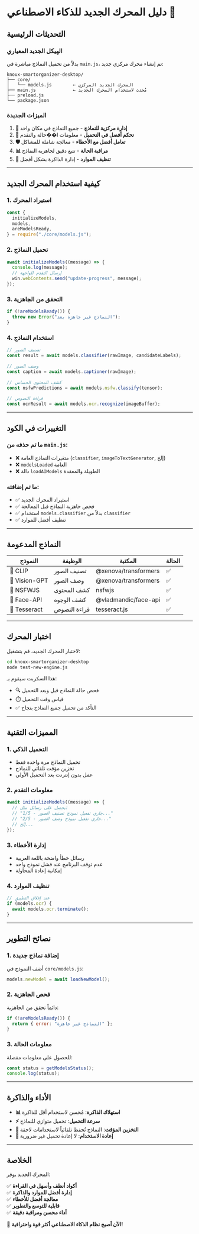 # دليل المحرك الجديد للذكاء الاصطناعي 🤖

## التحديثات الرئيسية

### الهيكل الجديد المعياري

بدلاً من تحميل النماذج مباشرة في `main.js`، تم إنشاء محرك مركزي جديد:

```
knoux-smartorganizer-desktop/
├── core/
│   └── models.js        ← المحرك الجديد المركزي
├── main.js              ← مُحدث لاستخدام المحرك الجديد
├── preload.js
└── package.json
```

### الميزات الجديدة

1. **🎯 إدارة مركزية للنماذج** - جميع النماذج في مكان واحد
2. **🔄 تحكم أفضل في التحميل** - معلومات ا��حالة والتقدم
3. **🛡️ تعامل أفضل مع الأخطاء** - معالجة شاملة للمشاكل
4. **📊 مراقبة الحالة** - تتبع دقيق لجاهزية النماذج
5. **🧹 تنظيف الموارد** - إدارة الذاكرة بشكل أفضل

---

## كيفية استخدام المحرك الجديد

### 1. استيراد المحرك

```javascript
const {
  initializeModels,
  models,
  areModelsReady,
} = require("./core/models.js");
```

### 2. تحميل النماذج

```javascript
await initializeModels((message) => {
  console.log(message);
  // إرسال التقدم للواجهة
  win.webContents.send("update-progress", message);
});
```

### 3. التحقق من الجاهزية

```javascript
if (!areModelsReady()) {
  throw new Error("النماذج غير جاهزة بعد");
}
```

### 4. استخدام النماذج

```javascript
// تصنيف الصور
const result = await models.classifier(rawImage, candidateLabels);

// وصف الصور
const caption = await models.captioner(rawImage);

// كشف المحتوى الحساس
const nsfwPredictions = await models.nsfw.classify(tensor);

// قراءة النصوص
const ocrResult = await models.ocr.recognize(imageBuffer);
```

---

## التغييرات في الكود

### ما تم حذفه من `main.js`:

- ❌ متغيرات النماذج العامة (`classifier`, `imageToTextGenerator`, إلخ)
- ❌ `modelsLoaded` العامة
- ❌ دالة `loadAIModels` الطويلة والمعقدة

### ما تم إضافته:

- ✅ استيراد المحرك الجديد
- ✅ فحص جاهزية النماذج قبل المعالجة
- ✅ استخدام `models.classifier` بدلاً من `classifier`
- ✅ تنظيف أفضل للموارد

---

## النماذج المدعومة

| النموذج       | الوظيفة      | المكتبة              | الحالة |
| ------------- | ------------ | -------------------- | ------ |
| 🎯 CLIP       | تصنيف الصور  | @xenova/transformers | ✅     |
| 📝 Vision-GPT | وصف الصور    | @xenova/transformers | ✅     |
| 🔞 NSFWJS     | كشف المحتوى  | nsfwjs               | ✅     |
| 👤 Face-API   | كشف الوجوه   | @vladmandic/face-api | ✅     |
| 📖 Tesseract  | قراءة النصوص | tesseract.js         | ✅     |

---

## اختبار المحرك

لاختبار المحرك الجديد، قم بتشغيل:

```bash
cd knoux-smartorganizer-desktop
node test-new-engine.js
```

هذا السكربت سيقوم بـ:

- 🔍 فحص حالة النماذج قبل وبعد التحميل
- ⏱️ قياس وقت التحميل
- ✅ التأكد من تحميل جميع النماذج بنجاح

---

## المميزات التقنية

### 1. **التحميل الذكي**

- تحميل النماذج مرة واحدة فقط
- تخزين مؤقت تلقائي للنماذج
- عمل بدون إنترنت بعد التحميل الأولي

### 2. **معلومات التقدم**

```javascript
await initializeModels((message) => {
  // يحصل على رسائل مثل:
  // "1/5 - جاري تفعيل نموذج تصنيف الصور..."
  // "2/5 - جاري تفعيل نموذج وصف الصور..."
  // إلخ...
});
```

### 3. **إدارة الأخطاء**

- رسائل خطأ واضحة باللغة العربية
- عدم توقف البرنامج عند فشل نموذج واحد
- إمكانية إعادة المحاولة

### 4. **تنظيف الموارد**

```javascript
// عند إغلاق التطبيق
if (models.ocr) {
  await models.ocr.terminate();
}
```

---

## نصائح التطوير

### 1. إضافة نماذج جديدة

أضف النموذج في `core/models.js`:

```javascript
models.newModel = await loadNewModel();
```

### 2. فحص الجاهزية

دائماً تحقق من الجاهزية:

```javascript
if (!areModelsReady()) {
  return { error: "النماذج غير جاهزة" };
}
```

### 3. معلومات الحالة

للحصول على معلومات مفصلة:

```javascript
const status = getModelsStatus();
console.log(status);
```

---

## الأداء والذاكرة

- **📊 استهلاك الذاكرة**: مُحسن لاستخدام أقل للذاكرة
- **⚡ سرعة التحميل**: تحميل متوازي للنماذج
- **💾 التخزين المؤقت**: النماذج تُحفظ تلقائياً لاستخدامات لاحقة
- **🔄 إعادة الاستخدام**: لا إعادة تحميل غير ضرورية

---

## الخلاصة

المحرك الجديد يوفر:

✅ **أكواد أنظف وأسهل في القراءة**  
✅ **إدارة أفضل للموارد والذاكرة**  
✅ **معالجة أفضل للأخطاء**  
✅ **قابلية للتوسع والتطوير**  
✅ **أداء محسن ومراقبة دقيقة**

🎉 **الآن أصبح نظام الذكاء الاصطناعي أكثر قوة واحترافية!**
